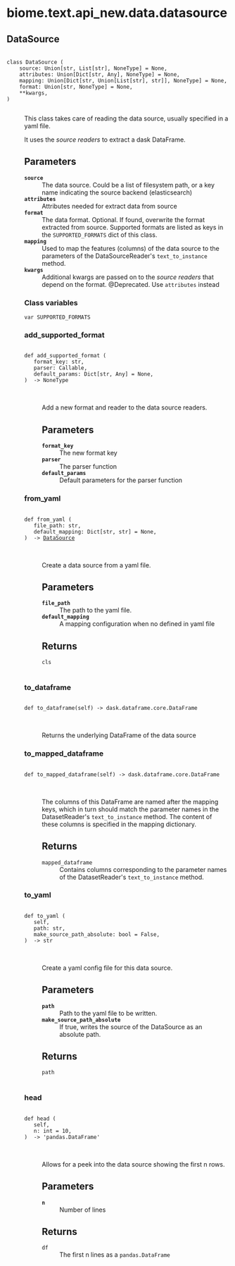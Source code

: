 # biome.text.api_new.data.datasource <Badge text="Module"/>
<dl>
<h2 id="biome.text.api_new.data.datasource.DataSource">DataSource <Badge text="Class"/></h2>
<dt>
<div class="language-python extra-class">
<pre class="language-python">
    <code>
<span class="token keyword">class</span> <span class="ident">DataSource</span> (</span>
    <span>source: Union[str, List[str], NoneType] = None</span><span>,</span>
    <span>attributes: Union[Dict[str, Any], NoneType] = None</span><span>,</span>
    <span>mapping: Union[Dict[str, Union[List[str], str]], NoneType] = None</span><span>,</span>
    <span>format: Union[str, NoneType] = None</span><span>,</span>
    <span>**kwargs</span><span>,</span>
<span>)</span>
    </code></pre></div>
</dt>
<dd>
<div class="desc"><p>This class takes care of reading the data source, usually specified in a yaml file.</p>
<p>It uses the <em>source readers</em> to extract a dask DataFrame.</p>
<h2 id="parameters">Parameters</h2>
<dl>
<dt><strong><code>source</code></strong></dt>
<dd>The data source. Could be a list of filesystem path, or a key name indicating the source backend (elasticsearch)</dd>
<dt><strong><code>attributes</code></strong></dt>
<dd>Attributes needed for extract data from source</dd>
<dt><strong><code>format</code></strong></dt>
<dd>The data format. Optional. If found, overwrite the format extracted from source.
Supported formats are listed as keys in the <code>SUPPORTED_FORMATS</code> dict of this class.</dd>
<dt><strong><code>mapping</code></strong></dt>
<dd>Used to map the features (columns) of the data source
to the parameters of the DataSourceReader's <code>text_to_instance</code> method.</dd>
<dt><strong><code>kwargs</code></strong></dt>
<dd>Additional kwargs are passed on to the <em>source readers</em> that depend on the format.
@Deprecated. Use <code>attributes</code> instead</dd>
</dl></div>
<h3>Class variables</h3>
<dl>
<dt id="biome.text.api_new.data.datasource.DataSource.SUPPORTED_FORMATS"><code class="name">var <span class="ident">SUPPORTED_FORMATS</span></code></dt>
<dd>
<div class="desc"></div>
</dd>
</dl>
<dl>
<h3 id="biome.text.api_new.data.datasource.DataSource.add_supported_format">add_supported_format <Badge text="Static method"/></h3>
<dt>
<div class="language-python extra-class">
<pre class="language-python">
<code>
<span class="token keyword">def</span> <span class="ident">add_supported_format</span> (</span>
   format_key: str,
   parser: Callable,
   default_params: Dict[str, Any] = None,
)  -> NoneType
</code>
        </pre>
</div>
</dt>
<dd>
<div class="desc"><p>Add a new format and reader to the data source readers.</p>
<h2 id="parameters">Parameters</h2>
<dl>
<dt><strong><code>format_key</code></strong></dt>
<dd>The new format key</dd>
<dt><strong><code>parser</code></strong></dt>
<dd>The parser function</dd>
<dt><strong><code>default_params</code></strong></dt>
<dd>Default parameters for the parser function</dd>
</dl></div>
</dd>
<h3 id="biome.text.api_new.data.datasource.DataSource.from_yaml">from_yaml <Badge text="Static method"/></h3>
<dt>
<div class="language-python extra-class">
<pre class="language-python">
<code>
<span class="token keyword">def</span> <span class="ident">from_yaml</span> (</span>
   file_path: str,
   default_mapping: Dict[str, str] = None,
)  -> <a title="biome.text.api_new.data.datasource.DataSource" href="#biome.text.api_new.data.datasource.DataSource">DataSource</a>
</code>
        </pre>
</div>
</dt>
<dd>
<div class="desc"><p>Create a data source from a yaml file.</p>
<h2 id="parameters">Parameters</h2>
<dl>
<dt><strong><code>file_path</code></strong></dt>
<dd>The path to the yaml file.</dd>
<dt><strong><code>default_mapping</code></strong></dt>
<dd>A mapping configuration when no defined in yaml file</dd>
</dl>
<h2 id="returns">Returns</h2>
<dl>
<dt><code>cls</code></dt>
<dd>&nbsp;</dd>
</dl></div>
</dd>
</dl>
<dl>
<h3 id="biome.text.api_new.data.datasource.DataSource.to_dataframe">to_dataframe <Badge text="Method"/></h3>
<dt>
<div class="language-python extra-class">
<pre class="language-python">
<code>
<span class="token keyword">def</span> <span class="ident">to_dataframe</span></span>(<span>self) -> dask.dataframe.core.DataFrame</span>
</code>
        </pre>
</div>
</dt>
<dd>
<div class="desc"><p>Returns the underlying DataFrame of the data source</p></div>
</dd>
<h3 id="biome.text.api_new.data.datasource.DataSource.to_mapped_dataframe">to_mapped_dataframe <Badge text="Method"/></h3>
<dt>
<div class="language-python extra-class">
<pre class="language-python">
<code>
<span class="token keyword">def</span> <span class="ident">to_mapped_dataframe</span></span>(<span>self) -> dask.dataframe.core.DataFrame</span>
</code>
        </pre>
</div>
</dt>
<dd>
<div class="desc"><p>The columns of this DataFrame are named after the mapping keys, which in turn should match
the parameter names in the DatasetReader's <code>text_to_instance</code> method.
The content of these columns is specified in the mapping dictionary.</p>
<h2 id="returns">Returns</h2>
<dl>
<dt><code>mapped_dataframe</code></dt>
<dd>Contains columns corresponding to the parameter names of the DatasetReader's <code>text_to_instance</code> method.</dd>
</dl></div>
</dd>
<h3 id="biome.text.api_new.data.datasource.DataSource.to_yaml">to_yaml <Badge text="Method"/></h3>
<dt>
<div class="language-python extra-class">
<pre class="language-python">
<code>
<span class="token keyword">def</span> <span class="ident">to_yaml</span> (</span>
   self,
   path: str,
   make_source_path_absolute: bool = False,
)  -> str
</code>
        </pre>
</div>
</dt>
<dd>
<div class="desc"><p>Create a yaml config file for this data source.</p>
<h2 id="parameters">Parameters</h2>
<dl>
<dt><strong><code>path</code></strong></dt>
<dd>Path to the yaml file to be written.</dd>
<dt><strong><code>make_source_path_absolute</code></strong></dt>
<dd>If true, writes the source of the DataSource as an absolute path.</dd>
</dl>
<h2 id="returns">Returns</h2>
<dl>
<dt><code>path</code></dt>
<dd>&nbsp;</dd>
</dl></div>
</dd>
<h3 id="biome.text.api_new.data.datasource.DataSource.head">head <Badge text="Method"/></h3>
<dt>
<div class="language-python extra-class">
<pre class="language-python">
<code>
<span class="token keyword">def</span> <span class="ident">head</span> (</span>
   self,
   n: int = 10,
)  -> 'pandas.DataFrame'
</code>
        </pre>
</div>
</dt>
<dd>
<div class="desc"><p>Allows for a peek into the data source showing the first n rows.</p>
<h2 id="parameters">Parameters</h2>
<dl>
<dt><strong><code>n</code></strong></dt>
<dd>Number of lines</dd>
</dl>
<h2 id="returns">Returns</h2>
<dl>
<dt><code>df</code></dt>
<dd>The first n lines as a <code>pandas.DataFrame</code></dd>
</dl></div>
</dd>
</dl>
</dd>
</dl>